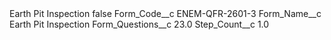 <?xml version="1.0" encoding="UTF-8"?>
<CustomMetadata xmlns="http://soap.sforce.com/2006/04/metadata" xmlns:xsi="http://www.w3.org/2001/XMLSchema-instance" xmlns:xsd="http://www.w3.org/2001/XMLSchema">
    <label>Earth Pit Inspection</label>
    <protected>false</protected>
    <values>
        <field>Form_Code__c</field>
        <value xsi:type="xsd:string">ENEM-QFR-2601-3</value>
    </values>
    <values>
        <field>Form_Name__c</field>
        <value xsi:type="xsd:string">Earth Pit Inspection</value>
    </values>
    <values>
        <field>Form_Questions__c</field>
        <value xsi:type="xsd:double">23.0</value>
    </values>
    <values>
        <field>Step_Count__c</field>
        <value xsi:type="xsd:double">1.0</value>
    </values>
</CustomMetadata>
